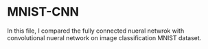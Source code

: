 # MNIST-CNN
In this file, I compared the fully connected nueral netwrok with convolutional nueral network on image classification MNIST dataset.
